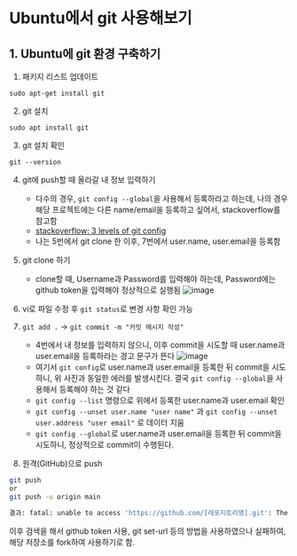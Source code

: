 # Ubuntu에서 git 사용해보기

## 1. Ubuntu에 git 환경 구축하기
1. 패키지 리스트 업데이트
```
sudo apt-get install git
```

2. git 설치
```
sudo apt install git
```

3. git 설치 확인
```
git --version
```

4. git에 push할 때 올라갈 내 정보 입력하기
   * 다수의 경우, `git config --global`을 사용해서 등록하라고 하는데, 나의 경우 해당 프로젝트에는 다른 name/email을 등록하고 싶어서, stackoverflow를 참고함
   * [stackoverflow: 3 levels of git config](https://stackoverflow.com/questions/8801729/is-it-possible-to-have-different-git-configuration-for-different-projects)
   * 나는 5번에서 git clone 한 이후, 7번에서 user.name, user.email을 등록함

5. git clone 하기  
   * clone할 때, Username과 Password를 입력해야 하는데, Password에는 github token을 입력해야 정상적으로 실행됨
   ![image](https://user-images.githubusercontent.com/80478750/161666948-7330bd37-50ef-433a-98a5-0b9b362aaf9d.png)

6. vi로 파일 수정 후 `git status`로 변경 사항 확인 가능

7. `git add .` -> `git commit -m "커밋 메시지 작성"`
   * 4번에서 내 정보를 입력하지 않으니, 이후 commit을 시도할 때 user.name과 user.email을 등록하라는 경고 문구가 뜬다
   ![image](https://user-images.githubusercontent.com/80478750/161668053-c54b4482-14a0-4967-9593-594ecbdfe9dd.png)
   * 여기서 `git config`로 user.name과 user.email을 등록한 뒤 commit을 시도하니, 위 사진과 동일한 에러를 발생시킨다. 
   결국 `git config --global`을 사용해서 등록해야 하는 것 같다
   * `git config --list` 명령으로 위에서 등록한 user.name과 user.email 확인
   * `git config --unset user.name "user name"` 과 `git config --unset user.address "user email"` 로 데이터 지움
   * `git config --global`로 user.name과 user.email을 등록한 뒤 commit을 시도하니, 정상적으로 commit이 수행된다. 

8. 원격(GitHub)으로 push
```bash
git push
or 
git push -u origin main

결과: fatal: unable to access 'https://github.com/[레포지토리명].git': The requested URL returned error: 403
```
이후 검색을 해서 github token 사용, git set-url 등의 방법을 사용하였으나 실패하여, 해당 저장소를 fork하여 사용하기로 함.



